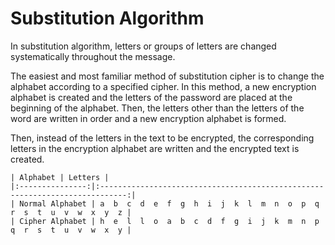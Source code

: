 # Substitution Algorithm

In substitution algorithm, letters or groups of letters are changed systematically throughout the message.

The easiest and most familiar method of substitution cipher is to change the alphabet according to a specified cipher.
In this method, a new encryption alphabet is created and the letters of the password are placed at the beginning of the alphabet.
Then, the letters other than the letters of the word are written in order and a new encryption alphabet is formed.

Then, instead of the letters in the text to be encrypted, the corresponding letters in the encryption alphabet are written and the encrypted text is created.

```
| Alphabet | Letters |
|:---------------:|:----------------------------------------------------------------------------:|
| Normal Alphabet | a  b  c  d  e  f  g  h  i  j  k  l  m  n  o  p  q  r  s  t  u  v  w  x  y  z |
| Cipher Alphabet | h  e  l  l  o  a  b  c  d  f  g  i  j  k  m  n  p  q  r  s  t  u  v  w  x  y |
```
